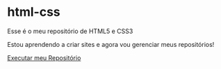 # html-css

 Esse é o meu repositório de HTML5 e CSS3

 Estou aprendendo a criar sites e agora vou gerenciar meus repositórios!

 <a href="https://anaelpe.github.io/html-css/html-css/index.html">Executar meu Repositório</a>